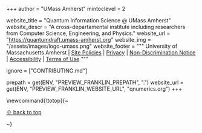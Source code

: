 +++
author = "UMass Amherst"
mintoclevel = 2

website_title = "Quantum Information Science @ UMass Amherst"
website_descr = "A cross-departamental institute including researchers from Computer Science, Engineering, and Physics."
website_url = "https://quantumdraft.umass-amherst.org"
website_img = "/assets/images/logo-umass.png"
website_footer = """
        University of Massachusetts Amherst |
        <a href="https://www.umass.edu//gateway/site-policies" data-drupal-link-system-path="node/3861">Site Policies</a> |
        <a href="https://www.umass.edu/policy/information-privacy-policy" title="UMass Amherst privacy policy">Privacy</a> |
        <a href="https://www.umass.edu/policy/affirmative-action-non-discrimination-and-title-ix-non-discrimination-policy" title="UMass Amherst non-discrimination policies">Non-Discrimination Notice</a> |
        <a href="https://www.umass.edu/accessibility/" title="UMass Amherst Accessibility Resources">Accessibility</a> |
        <a href="https://www.umass.edu/it/policies/it-policy-acceptable-use-interpretation-guidelines" title="UMass Amherst terms of use">Terms of Use</a>
"""

ignore = ["CONTRIBUTING.md"]

prepath     = get(ENV, "PREVIEW_FRANKLIN_PREPATH", ".")
website_url = get(ENV, "PREVIEW_FRANKLIN_WEBSITE_URL", "qnumerics.org")
+++

\newcommand{\totop}{~~~<p><a href="#top">⇧ back to top</a></p>~~~}
